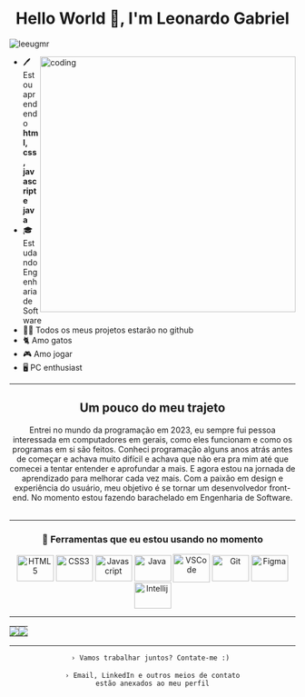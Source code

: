 <h1 align="center">Hello World 👋, I'm Leonardo Gabriel</h1>

<p align="left"> <img src="https://komarev.com/ghpvc/?username=leeugmr&label=Profile%20views&color=0e75b6&style=flat" alt="leeugmr" /> </p>

<img src="https://github.com/leeugmr/leeugmr/assets/96838617/748ea5d6-0102-491c-95ee-ef6b381d8c4c" alt="coding" align="right" width="450px" height="450px" />

- 🖊️ Estou aprendendo **html, css, javascript e java**
- 🎓 Estudando Engenharia de Software
- 👨‍💻 Todos os meus projetos estarão no github
- 🐈 Amo gatos
- 🎮 Amo jogar 
- 🖥️ PC enthusiast 

---
<h2 align="center">Um pouco do meu trajeto</h2>
<div align="center">
Entrei no mundo da programação em 2023, eu sempre fui pessoa interessada em computadores em gerais, como eles funcionam e como os programas em si são feitos. Conheci programação alguns anos atrás antes de começar e achava muito difícil e achava que não era pra mim até que comecei a tentar entender e aprofundar a mais. E agora estou na jornada de aprendizado para melhorar cada vez mais. Com a paixão em design e experiência do usuário,  meu objetivo é se tornar um desenvolvedor front-end. No momento estou fazendo barachelado em Engenharia de Software.

  <div align="center"><br>

---
### __🔧 Ferramentas que eu estou usando no momento__
<img src="https://cdn.jsdelivr.net/gh/devicons/devicon/icons/html5/html5-plain.svg" alt="HTML5" height="46" width="65" align="center">
<img src="https://cdn.jsdelivr.net/gh/devicons/devicon/icons/css3/css3-plain.svg" alt="CSS3" height="46" width="65" align="center">
<img src="https://cdn.jsdelivr.net/gh/devicons/devicon/icons/javascript/javascript-plain.svg" alt="Javascript" height="46" width="65" align="center">
<img src="https://cdn.jsdelivr.net/gh/devicons/devicon/icons/java/java-original.svg" alt="Java" height="46" width="65" align="center">
<img src="https://cdn.jsdelivr.net/gh/devicons/devicon/icons/vscode/vscode-original.svg" alt="VSCode" height="50" width="65" align="center">
<img src="https://cdn.jsdelivr.net/gh/devicons/devicon/icons/git/git-original.svg" alt="Git" height="46" width="65" align="center">
<img src="https://cdn.jsdelivr.net/gh/devicons/devicon/icons/figma/figma-original.svg" alt="Figma" height="46" width="65" align="center">
<img src="https://cdn.jsdelivr.net/gh/devicons/devicon/icons/intellij/intellij-original.svg" alt="Intellij" height="46" width="65" align="center"> 

---
  <table><tr><td style="padding: 0; width=50%">
    <img src="https://github-readme-stats.vercel.app/api/?username=leeugmr&show_icons=true&bg_color=24273a&text_color=cad3f5&icon_color=c6a0f6&title_color=8bd5ca&count_private=true&hide_border=true&hide_title=false" /></td>
    <td style="padding: 0; width=50%"><img src="https://github-readme-stats.vercel.app/api/top-langs/?username=leeugmr&langs_count=7&show_icons=true&bg_color=24273a&text_color=cad3f5&icon_color=c6a0f6&title_color=8bd5ca&count_private=true&hide_border=true&hide_title=false" /></td></tr></table> 

---
<code align=center>› Vamos trabalhar juntos? Contate-me :) </code>
  <br>
  <br>
  <code align=center>› Email, LinkedIn e outros meios de contato estão anexados ao meu perfil</code>
